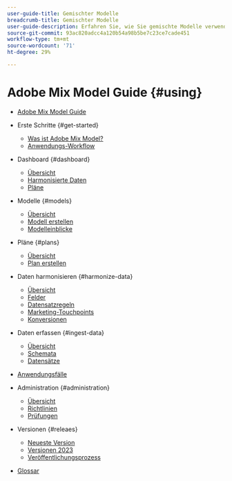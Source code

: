```yaml
---
user-guide-title: Gemischter Modelle
breadcrumb-title: Gemischter Modelle
user-guide-description: Erfahren Sie, wie Sie gemischte Modelle verwenden.
source-git-commit: 93ac820adcc4a120b54a98b5be7c23ce7cade451
workflow-type: tm+mt
source-wordcount: '71'
ht-degree: 29%

---
```



# Adobe Mix Model Guide {#using}

+ [Adobe Mix Model Guide](overview.md)

+ Erste Schritte {#get-started}
   + [Was ist Adobe Mix Model?](get-started/about.md)
   + [Anwendungs-Workflow](get-started/workflow.md)

+ Dashboard {#dashboard}
   + [Übersicht](dashboard/overview.md)
   + [Harmonisierte Daten](dashboard/harmonized-data.md)
   + [Pläne](dashboard/plans.md)

+ Modelle {#models}
   + [Übersicht](models/overview.md)
   + [Modell erstellen](models/create.md)
   + [Modelleinblicke](models/insights.md)

+ Pläne {#plans}
   + [Übersicht](plans/overview.md)
   + [Plan erstellen](plans/create.md)

+ Daten harmonisieren {#harmonize-data}
   + [Übersicht](harmonize-data/overview.md)
   + [Felder](harmonize-data/fields.md)
   + [Datensatzregeln](harmonize-data/dataset-rules.md)
   + [Marketing-Touchpoints](harmonize-data/marketing-touchpoints.md)
   + [Konversionen](harmonize-data/conversions.md)

+ Daten erfassen {#ingest-data}
   + [Übersicht](ingest-data/overview.md)
   + [Schemata](ingest-data/schemas.md)
   + [Datensätze](ingest-data/datasets.md)

+ [Anwendungsfälle](use-cases.md)

+ Administration {#administration}
   + [Übersicht](administration/overview.md)
   + [Richtlinien](administration/policies.md)
   + [Prüfungen](administration/audits.md)

+ Versionen {#releaes}
   + [Neueste Version](releases/latest.md)
   + [Versionen 2023](releases/2023.md)
   + [Veröffentlichungsprozess](releases/releases.md)

+ [Glossar](glossary.md)

